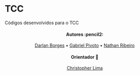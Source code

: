 # TCC
Códigos desenvolvidos para o TCC

<h4 align="center"> 
	Autores :pencil2:
</h4>

<p align="center">
 <a href="https://github.com/DarlanAjlune">Darlan Borges</a> •
 <a href="https://github.com/GabrielPivoto">Gabriel Pivoto</a> •
 <a href="https://github.com/NathanRibeiroC">Nathan Ribeiro</a>
</p>

<h4 align="center"> 
	Orientador 🧐
</h4>

<p align="center">
 <a href="https://github.com/chrislima">Christopher Lima</a>
</p>